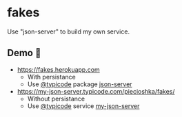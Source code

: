 # fakes

Use "json-server" to build my own service.

## Demo 🚀

* <https://fakes.herokuapp.com>
  * With persistance
  * Use [@typicode](https://github.com/typicode/) package [json-server](https://github.com/typicode/json-server)
* <https://my-json-server.typicode.com/piecioshka/fakes/>
  * Without persistance
  * Use [@typicode](https://github.com/typicode/) service [my-json-server](https://my-json-server.typicode.com)

